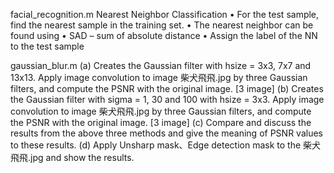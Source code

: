 facial_recognition.m
Nearest Neighbor Classification
• For the test sample, find the nearest sample in the 
training set.
• The nearest neighbor can be found using 
• SAD – sum of absolute distance
• Assign the label of the NN to the test sample

gaussian_blur.m
(a) Creates the Gaussian filter with hsize = 3x3, 7x7 and 13x13. Apply image 
convolution to image 柴犬飛飛.jpg by three Gaussian filters, and compute the 
PSNR with the original image. [3 image]
(b) Creates the Gaussian filter with sigma = 1, 30 and 100 with hsize = 3x3. Apply 
image convolution to image 柴犬飛飛.jpg by three Gaussian filters, and 
compute the PSNR with the original image. [3 image]
(c) Compare and discuss the results from the above three methods and give the 
meaning of PSNR values to these results.
(d) Apply Unsharp mask、Edge detection mask to the 柴犬飛飛.jpg and show the 
results.

